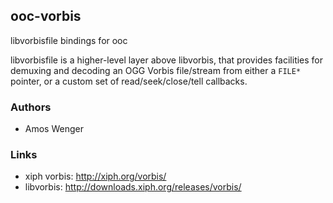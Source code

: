 ## ooc-vorbis

libvorbisfile bindings for ooc

libvorbisfile is a higher-level layer above libvorbis, that provides
facilities for demuxing and decoding an OGG Vorbis file/stream from
either a `FILE*` pointer, or a custom set of read/seek/close/tell callbacks.

### Authors

  * Amos Wenger

### Links

  * xiph vorbis: http://xiph.org/vorbis/
  * libvorbis: http://downloads.xiph.org/releases/vorbis/
  
